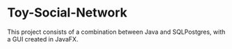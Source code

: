 # Toy-Social-Network
This project consists of a combination between Java and SQLPostgres, with a GUI created in JavaFX.
